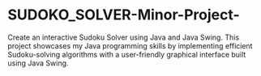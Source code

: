 # SUDOKO_SOLVER-Minor-Project-
Create an interactive Sudoku Solver using Java and Java Swing. This project showcases my Java programming skills by implementing efficient Sudoku-solving algorithms with a user-friendly graphical interface built using Java Swing.
